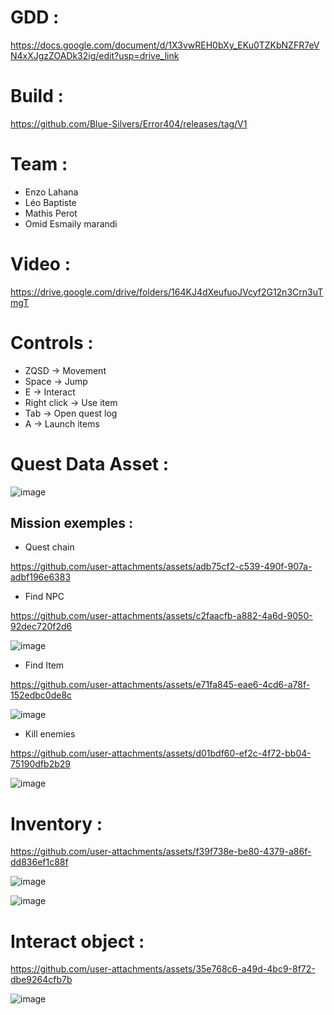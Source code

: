 # GDD :
https://docs.google.com/document/d/1X3vwREH0bXy_EKu0TZKbNZFR7eVN4xXJgzZOADk32ig/edit?usp=drive_link

# Build :
https://github.com/Blue-Silvers/Error404/releases/tag/V1

# Team :
- Enzo Lahana
- Léo Baptiste
- Mathis Perot
- Omid Esmaily marandi

# Video :
https://drive.google.com/drive/folders/164KJ4dXeufuoJVcyf2G12n3Crn3uTmgT

# Controls :
- ZQSD → Movement
- Space → Jump
- E → Interact
- Right click → Use item
- Tab → Open quest log
- A → Launch items

# Quest Data Asset :
![image](https://github.com/user-attachments/assets/15bcaa9c-2300-4a70-a1ae-62ecafbc6028)

## Mission exemples :

- Quest chain
  
https://github.com/user-attachments/assets/adb75cf2-c539-490f-907a-adbf196e6383


- Find NPC
  

https://github.com/user-attachments/assets/c2faacfb-a882-4a6d-9050-92dec720f2d6


 ![image](https://github.com/user-attachments/assets/ee33fe2e-e905-494a-a5bc-b6b5df8a8541)


- Find Item


https://github.com/user-attachments/assets/e71fa845-eae6-4cd6-a78f-152edbc0de8c


  ![image](https://github.com/user-attachments/assets/32296d01-a5c2-4abf-aba6-bbe673ef03a1)


- Kill enemies


https://github.com/user-attachments/assets/d01bdf60-ef2c-4f72-bb04-75190dfb2b29



  
![image](https://github.com/user-attachments/assets/38443631-25f5-4d5d-9eba-b3dc3792849d)


# Inventory :


https://github.com/user-attachments/assets/f39f738e-be80-4379-a86f-dd836ef1c88f

![image](https://github.com/user-attachments/assets/74432990-6cb5-4625-b3a6-6958f1a97a58)

![image](https://github.com/user-attachments/assets/269622da-5e1f-4840-be37-0460ed67d54c)

# Interact object :


https://github.com/user-attachments/assets/35e768c6-a49d-4bc9-8f72-dbe9264cfb7b

![image](https://github.com/user-attachments/assets/0eca7a23-d577-46d5-9f38-215c2027c8f7)
